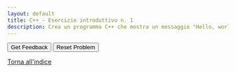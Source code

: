 ```yaml
---
layout: default
title: C++ - Esercizio introduttivo n. 1
description: Crea un programma C++ che mostra un messaggio "Hello, world!" sulla console.
---
```


<div id="cpp_intro-1-sortableTrash" class="sortable-code"></div>
<div id="cpp_intro-1-sortable" class="sortable-code"></div>
<div style="clear:both;"></div>
<p>
    <input id="cpp_intro-1-feedbackLink" value="Get Feedback" type="button" />
    <input id="cpp_intro-1-newInstanceLink" value="Reset Problem" type="button" />
</p>
<script type="text/javascript">
(function(){
  var initial = "#include &lt;iostream&gt;\n" +
    "using namespace std;\n" +
    "\n" +
    "int main() {\n" +
    "    cout &lt;&lt; &quot;Hello, world!&quot; &lt;&lt; endl;\n" +
    "    return 0;\n" +
    "}";
  var parsonsPuzzle = new ParsonsWidget({
    "sortableId": "cpp_intro-1-sortable",
    "max_wrong_lines": 10,
    "grader": ParsonsWidget._graders.LineBasedGrader,
    "exec_limit": 2500,
    "can_indent": true,
    "x_indent": 50,
    "lang": "en",
    "show_feedback": true
  });
  parsonsPuzzle.init(initial);
  parsonsPuzzle.shuffleLines();
  $("#cpp_intro-1-newInstanceLink").click(function(event){
      event.preventDefault();
      parsonsPuzzle.shuffleLines();
  });
  $("#cpp_intro-1-feedbackLink").click(function(event){
      event.preventDefault();
      parsonsPuzzle.getFeedback();
  });
})();
</script>

[Torna all'indice](../../../index.markdown)